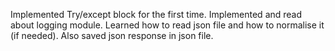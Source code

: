 Implemented Try/except block for the first time.
Implemented and read about logging module.
Learned how to read json file and how to normalise it (if needed).
Also saved json response in json file.